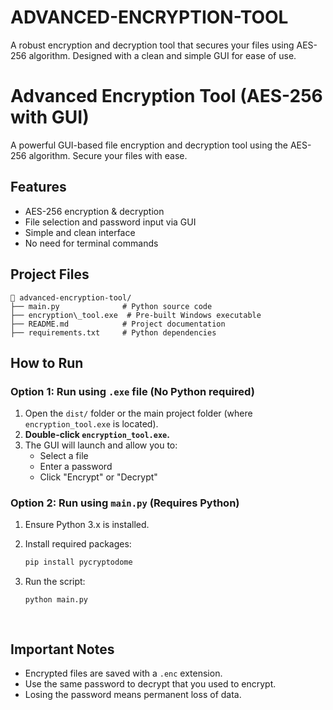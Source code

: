 # ADVANCED-ENCRYPTION-TOOL
A robust encryption and decryption tool that secures your files using AES-256 algorithm. Designed with a clean and simple GUI for ease of use. 

#  Advanced Encryption Tool (AES-256 with GUI)

A powerful GUI-based file encryption and decryption tool using the AES-256 algorithm. Secure your files with ease.

## Features
- AES-256 encryption & decryption
- File selection and password input via GUI
- Simple and clean interface
- No need for terminal commands


##  Project Files

```
📁 advanced-encryption-tool/
├── main.py              # Python source code
├── encryption\_tool.exe  # Pre-built Windows executable
├── README.md            # Project documentation
├── requirements.txt     # Python dependencies

````

##  How to Run

### Option 1: Run using `.exe` file (No Python required)

1. Open the `dist/` folder or the main project folder (where `encryption_tool.exe` is located).
2. **Double-click `encryption_tool.exe`.**
3. The GUI will launch and allow you to:
   - Select a file
   - Enter a password
   - Click "Encrypt" or "Decrypt"

### Option 2: Run using `main.py` (Requires Python)
1. Ensure Python 3.x is installed.
2. Install required packages:
   ```bash
   pip install pycryptodome

3. Run the script:

   ```bash
   python main.py
  



##  Important Notes
* Encrypted files are saved with a `.enc` extension.
* Use the same password to decrypt that you used to encrypt.
* Losing the password means permanent loss of data.

